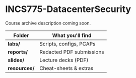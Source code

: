 ﻿# INCS775-DatacenterSecurity
Course archive  description coming soon.

| Folder       | What you'll find              |
|--------------|------------------------------|
| **labs/**    | Scripts, configs, PCAPs       |
| **reports/** | Redacted PDF submissions      |
| **slides/**  | Lecture decks (PDF)           |
| **resources/** | Cheat-sheets & extras       |
